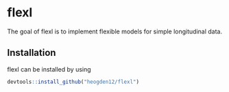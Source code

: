 
<!-- README.md is generated from README.Rmd. Please edit that file -->

# flexl

The goal of flexl is to implement flexible models for simple
longitudinal data.

## Installation

flexl can be installed by using

``` r
devtools::install_github("heogden12/flexl")
```
